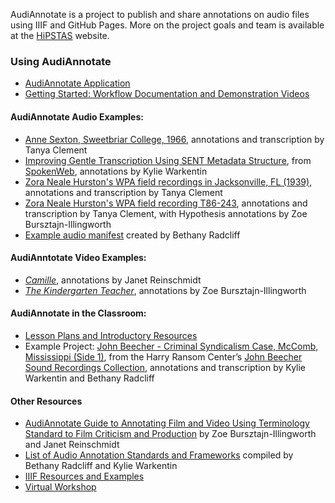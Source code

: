 AudiAnnotate is a project to publish and share annotations on audio files using IIIF and GitHub Pages. More on the project goals and team is available at the [HiPSTAS](http://hipstas.org/audiannotate/) website.

### Using AudiAnnotate 
* [AudiAnnotate Application](http://audiannotate.brumfieldlabs.com/)
* [Getting Started: Workflow Documentation and Demonstration Videos](documentation.md) 

#### AudiAnnotate Audio Examples: 
  * [Anne Sexton, Sweetbriar College, 1966](https://tanyaclement.github.io/sexton_sweetbriar_1966/), annotations and transcription by Tanya Clement
  * [Improving Gentle Transcription Using SENT Metadata Structure](https://kywark.github.io/gentle-improvement/), from [SpokenWeb](https://spokenweb.ca/), annotations by Kylie Warkentin
  * [Zora Neale Hurston's WPA field recordings in Jacksonville, FL (1939)](https://tanyaclement.github.io/znh_jacksonville_1939/), annotations and transcription by Tanya Clement
  * [Zora Neale Hurston's WPA field recording T86-243](https://hyp.is/go?url=https%3A%2F%2Ftanyaclement.github.io%2Fznh_jacksonville_1939%2Ft86-243%2F&group=__world__), annotations and transcription by Tanya Clement, with Hypothesis annotations by Zoe Bursztajn-Illingworth
  * [Example audio manifest](https://github.com/bethanycayeradcliff/margaret-atwood-spokenweb/blob/gh-pages/_data/margaret-atwood-at-sgwu-1974/manifest.json) created by Bethany Radcliff
  
#### AudiAnntotate Video Examples:
  * [*Camille*](https://benwbrum.github.io/mp4/camille-test/#?c=&m=&s=&cv=), annotations by Janet Reinschmidt
  * [*The Kindergarten Teacher*](https://zillingworth.github.io/the-kindergarten-teacher-poetry/), annotations by Zoe Bursztajn-Illingworth
 
#### AudiAnnotate in the Classroom:
 * [Lesson Plans and Introductory Resources](lesson-plan.md)
 * Example Project: [John Beecher - Criminal Syndicalism Case, McComb, Mississippi (Side 1)](https://kywark.github.io/beecher-syndicalism/beecher-criminal-syndicalism-case-mccomb-mississippi-side-1-/#?c=&m=&s=&cv=), from the Harry Ransom Center’s [John Beecher Sound Recordings Collection](https://hrc.contentdm.oclc.org/digital/collection/p15878coll1/id/37/rec/1), annotations and transcription by Kylie Warkentin and Bethany Radcliff

#### Other Resources
* [AudiAnnotate Guide to Annotating Film and Video Using Terminology Standard to Film Criticism and Production](videonnotationguide.md) by Zoe Bursztajn-Illingworth and Janet Reinschmidt
* [List of Audio Annotation Standards and Frameworks](audio-annotation-resources.md) compiled by Bethany Radcliff and Kylie Warkentin
* [IIIF Resources and Examples](resources.md)
* [Virtual Workshop](workshop.md)



